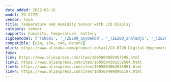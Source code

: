 ```yaml
---
date_added: 2022-09-16
model: ZG-227ZL
vendor: Tuya
title: Temperature and Humidity Sensor with LCD Display
category: sensor
supports: humidity, temperature, battery
zigbeemodel: ['TS0601', '_TZE200_qoy0ekbd', '_TZE200_znbl8dj5', '_TZE200_a8sdabtg']
compatible: [z2m, zha, z4d, deconz]
mlink: https://www.alibaba.com/product-detail/CX-0726-Digital-Hygrometer-Mini-Thermometer_1600142263883.html
tuya: 
link: https://www.aliexpress.com/item/1005004059457595.html
link2: https://www.aliexpress.com/item/1005004301559504.html
link3: https://www.aliexpress.com/item/1005004064535901.html
link4: https://www.aliexpress.com/item/1005004990805197.html
---
```

